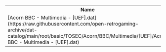 <table>
<tr><th>Name</th><th>Size</th></tr>
<tr><td>[Acorn BBC - Multimedia - [UEF].dat](https://raw.githubusercontent.com/open-retrogaming-archive/dat-catalog/main/root/basic/TOSEC/Acorn/BBC/Multimedia/[UEF]/Acorn BBC - Multimedia - [UEF].dat)</td><td>1123</td></tr>
</table>
